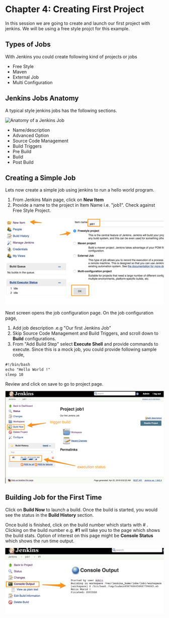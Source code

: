 # Chapter 4: Creating First Project
In this session we are going to create and launch our first project  with jenkins. We will be using a free style projct for this example.

## Types of Jobs
With Jenkins you could create following kind of projects or jobs

* Free Style
* Maven
* External Job
* Multi Configuration


## Jenkins Jobs Anatomy
A  typical  style jenkins jobs has the following sections.

![Anatomy of a Jenkins Job](images/chap4/jenkins_job_anatomy.png)

* Name/description
* Advanced Option
* Source Code Management
* Build Triggers
* Pre Build
* Build
* Post Build

## Creating a Simple Job
Lets now create a simple job using jenkins to run a hello world program.

1. From Jenkins Main page, click on **New Item**
1. Provide a name to the project in Item Name i.e. "job1". Check against Free Style Project.

![ Naming Jenkins Job ](images/chap4/job_name.jpg)

Next screen opens the job configuration page. On the job configuration page,
1. Add job description .e.g "Our first Jenkins Job"
1. Skip Source Code Management and Build Triggers, and scroll down to **Build** configurations.
1. From "Add Build Step" select **Execute Shell** and provide commands to execute. Since this  is a  mock job, you could provide following sample code,

```
#!/bin/bash
echo "Hello World !"
sleep 10

```  
Review and click on save to go to project page.

![Project Page](images/chap4/project_page.jpg)

## Building Job for the First Time

Click on **Build Now** to launch a build. Once the build is started, you would see the status in the **Build History** section.

Once build is finished, click on the build number which starts with # . Clicking on the build number e.g. **#1** will take you to the page which shows the build stats. Option of interest on this page might be **Console Status** which shows the run time output.

![Console Output](images/chap4/console_output.jpg)
